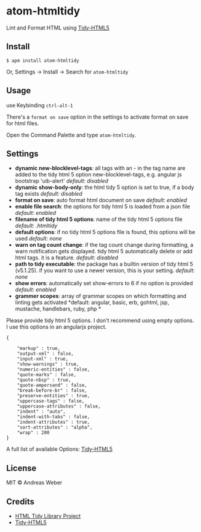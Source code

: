 # atom-htmltidy

Lint and Format HTML using [Tidy-HTML5](http://www.htacg.org/tidy-html5/)

## Install

```
$ apm install atom-htmltidy
```

Or, Settings → Install → Search for `atom-htmltidy`


## Usage

use Keybinding `ctrl-alt-1`

There's a `format on save` option in the settings to activate format on save for html files.

Open the Command Palette and type `atom-htmltidy`.


## Settings

* **dynamic new-blocklevel-tags**:
all tags with an - in the tag name are added to the tidy html 5 option new-blocklevel-tags, e.g. angular js bootstrap 'uib-alert'
*default: disabled*
* **dynamic show-body-only**:
the html tidy 5 option is set to true, if a body tag exists
*default: disabled*
* **format on save**:
auto format html document on save
*default: enabled*
* **enable file search**:
the options for tidy html 5 is loaded from a json file
*default: enabled*
* **filename of tidy html 5 options**:
name of the tidy html 5 options file
*default: .htmltidy*
* **default options**:
if no tidy html 5 options file is found, this options will be used
*default: none*
* **warn on tag count change**:
if the tag count change during formatting, a warn notification gets displayed. tidy html 5 automatically delete or add html tags. it is a feature.
*default: disabled*
* **path to tidy executable**:
the package has a builtin version of tidy html 5 (v5.1.25). if you want to use a newer version, this is your setting.
*default: none*
* **show errors**:
automatically set show-errors to 6 if no option is provided
*default: enabled*
* **grammer scopes**:
array of grammar scopes on which formatting and linting gets activated
*default: angular, basic, erb, gohtml, jsp, mustache, handlebars, ruby, php *

Please provide tidy html 5 options. I don't recommend using empty options. I use this options in an angularjs project.
```
{

	"markup" : true,
	"output-xml" : false,
	"input-xml" : true,
	"show-warnings" : true,
	"numeric-entities" : false,
	"quote-marks" : false,
	"quote-nbsp" : true,
	"quote-ampersand" : false,
	"break-before-br" : false,
	"preserve-entities" : true,
	"uppercase-tags" : false,
	"uppercase-attributes" : false,
	"indent" : "auto",
	"indent-with-tabs" : false,
	"indent-attributes" : true,
	"sort-attributes" : "alpha",
	"wrap" : 200
}

```

A full list of available Options: [Tidy-HTML5](http://api.html-tidy.org/tidy/quickref_5.1.25.html)

## License

MIT © Andreas Weber

Credits
-------
* [HTML Tidy Library Project](http://tidy.sourceforge.net/)
* [Tidy-HTML5](http://www.htacg.org/tidy-html5/)
